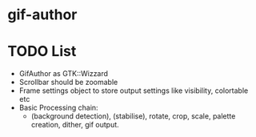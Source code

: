 # gif-author


# TODO List

- GifAuthor as GTK::Wizzard
- Scrollbar should be zoomable
- Frame settings object to store output settings like visibility, colortable etc
- Basic Processing chain:
  - (background detection), (stabilise), rotate, crop, scale, palette creation,
    dither, gif output.

